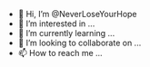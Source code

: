- 👋 Hi, I’m @NeverLoseYourHope
- 👀 I’m interested in ...
- 🌱 I’m currently learning ...
- 💞️ I’m looking to collaborate on ...
- 📫 How to reach me ...

<!---
NeverLoseYourHope/NeverLoseYourHope is a ✨ special ✨ repository because its `README.md` (this file) appears on your GitHub profile.
You can click the Preview link to take a look at your changes.
--->
